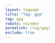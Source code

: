 ```yaml
---
layout: tagpage
title: "Tag: gpg"
tag: gpg
robots: noindex
permalink: /tag/gpg/
exclude: true
---
```

